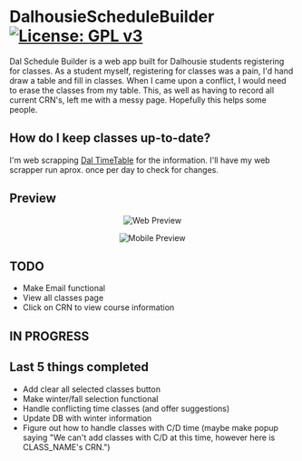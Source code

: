 # DalhousieScheduleBuilder [![License: GPL v3](https://img.shields.io/badge/License-GPL%20v3-blue.svg)](https://www.gnu.org/licenses/gpl-3.0)
Dal Schedule Builder is a web app built for Dalhousie students registering for classes. As a student myself, registering for classes was a pain, I'd hand draw a table and fill in classes. When I came upon a conflict, I would need to erase the classes from my table. This, as well as  having to record all current CRN's, left me with a messy page. Hopefully this helps some people.

## How do I keep classes up-to-date?
I'm web scrapping [Dal TimeTable](https://dalonline.dal.ca/PROD/fysktime.P_DisplaySchedule) for the information. I'll have my web scrapper run aprox. once per day to check for changes.

## Preview
<p align="center">
  <img src="http://i.imgur.com/rBXzpbV.png" alt="Web Preview"/>
</p>
<p align="center">
  <img src="http://i.imgur.com/OoO65i7.png" alt="Mobile Preview"/>
</p>

## TODO
* Make Email functional
* View all classes page
* Click on CRN to view course information

## IN PROGRESS

## Last 5 things completed
* Add clear all selected classes button
* Make winter/fall selection functional
* Handle conflicting time classes (and offer suggestions)
* Update DB with winter information
* Figure out how to handle classes with C/D time (maybe make popup saying "We can't add classes with C/D at this time, however here is CLASS_NAME's CRN.")
